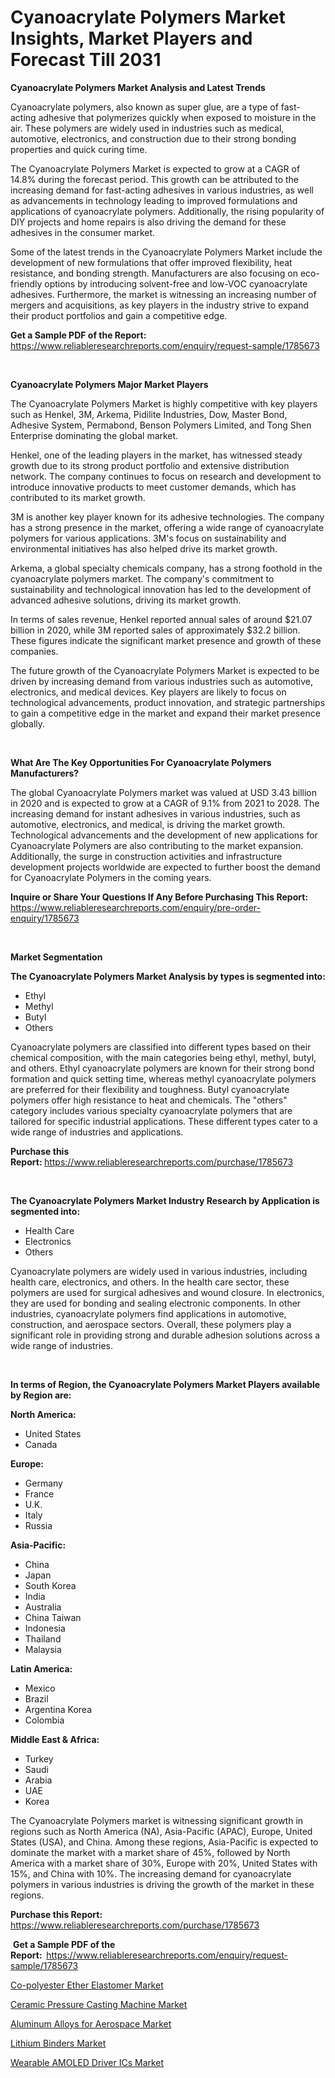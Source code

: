 <p><h1>Cyanoacrylate Polymers Market Insights, Market Players and Forecast Till 2031</h1></p><p><strong>Cyanoacrylate Polymers Market Analysis and Latest Trends</strong></p>
<p><p>Cyanoacrylate polymers, also known as super glue, are a type of fast-acting adhesive that polymerizes quickly when exposed to moisture in the air. These polymers are widely used in industries such as medical, automotive, electronics, and construction due to their strong bonding properties and quick curing time.</p><p>The Cyanoacrylate Polymers Market is expected to grow at a CAGR of 14.8% during the forecast period. This growth can be attributed to the increasing demand for fast-acting adhesives in various industries, as well as advancements in technology leading to improved formulations and applications of cyanoacrylate polymers. Additionally, the rising popularity of DIY projects and home repairs is also driving the demand for these adhesives in the consumer market.</p><p>Some of the latest trends in the Cyanoacrylate Polymers Market include the development of new formulations that offer improved flexibility, heat resistance, and bonding strength. Manufacturers are also focusing on eco-friendly options by introducing solvent-free and low-VOC cyanoacrylate adhesives. Furthermore, the market is witnessing an increasing number of mergers and acquisitions, as key players in the industry strive to expand their product portfolios and gain a competitive edge.</p></p>
<p><strong>Get a Sample PDF of the Report:&nbsp;</strong> <a href="https://www.reliableresearchreports.com/enquiry/request-sample/1785673">https://www.reliableresearchreports.com/enquiry/request-sample/1785673</a></p>
<p>&nbsp;</p>
<p><strong>Cyanoacrylate Polymers Major Market Players</strong></p>
<p><p>The Cyanoacrylate Polymers Market is highly competitive with key players such as Henkel, 3M, Arkema, Pidilite Industries, Dow, Master Bond, Adhesive System, Permabond, Benson Polymers Limited, and Tong Shen Enterprise dominating the global market.</p><p>Henkel, one of the leading players in the market, has witnessed steady growth due to its strong product portfolio and extensive distribution network. The company continues to focus on research and development to introduce innovative products to meet customer demands, which has contributed to its market growth.</p><p>3M is another key player known for its adhesive technologies. The company has a strong presence in the market, offering a wide range of cyanoacrylate polymers for various applications. 3M's focus on sustainability and environmental initiatives has also helped drive its market growth.</p><p>Arkema, a global specialty chemicals company, has a strong foothold in the cyanoacrylate polymers market. The company's commitment to sustainability and technological innovation has led to the development of advanced adhesive solutions, driving its market growth.</p><p>In terms of sales revenue, Henkel reported annual sales of around $21.07 billion in 2020, while 3M reported sales of approximately $32.2 billion. These figures indicate the significant market presence and growth of these companies.</p><p>The future growth of the Cyanoacrylate Polymers Market is expected to be driven by increasing demand from various industries such as automotive, electronics, and medical devices. Key players are likely to focus on technological advancements, product innovation, and strategic partnerships to gain a competitive edge in the market and expand their market presence globally.</p></p>
<p>&nbsp;</p>
<p><strong>What Are The Key Opportunities For Cyanoacrylate Polymers Manufacturers?</strong></p>
<p><p>The global Cyanoacrylate Polymers market was valued at USD 3.43 billion in 2020 and is expected to grow at a CAGR of 9.1% from 2021 to 2028. The increasing demand for instant adhesives in various industries, such as automotive, electronics, and medical, is driving the market growth. Technological advancements and the development of new applications for Cyanoacrylate Polymers are also contributing to the market expansion. Additionally, the surge in construction activities and infrastructure development projects worldwide are expected to further boost the demand for Cyanoacrylate Polymers in the coming years.</p></p>
<p><strong>Inquire or Share Your Questions If Any Before Purchasing This Report:</strong> <a href="https://www.reliableresearchreports.com/enquiry/pre-order-enquiry/1785673">https://www.reliableresearchreports.com/enquiry/pre-order-enquiry/1785673</a></p>
<p>&nbsp;</p>
<p><strong>Market Segmentation</strong></p>
<p><strong>The Cyanoacrylate Polymers Market Analysis by types is segmented into:</strong></p>
<p><ul><li>Ethyl</li><li>Methyl</li><li>Butyl</li><li>Others</li></ul></p>
<p><p>Cyanoacrylate polymers are classified into different types based on their chemical composition, with the main categories being ethyl, methyl, butyl, and others. Ethyl cyanoacrylate polymers are known for their strong bond formation and quick setting time, whereas methyl cyanoacrylate polymers are preferred for their flexibility and toughness. Butyl cyanoacrylate polymers offer high resistance to heat and chemicals. The "others" category includes various specialty cyanoacrylate polymers that are tailored for specific industrial applications. These different types cater to a wide range of industries and applications.</p></p>
<p><strong>Purchase this Report:&nbsp;</strong><a href="https://www.reliableresearchreports.com/purchase/1785673">https://www.reliableresearchreports.com/purchase/1785673</a></p>
<p>&nbsp;</p>
<p><strong>The Cyanoacrylate Polymers Market Industry Research by Application is segmented into:</strong></p>
<p><ul><li>Health Care</li><li>Electronics</li><li>Others</li></ul></p>
<p><p>Cyanoacrylate polymers are widely used in various industries, including health care, electronics, and others. In the health care sector, these polymers are used for surgical adhesives and wound closure. In electronics, they are used for bonding and sealing electronic components. In other industries, cyanoacrylate polymers find applications in automotive, construction, and aerospace sectors. Overall, these polymers play a significant role in providing strong and durable adhesion solutions across a wide range of industries.</p></p>
<p>&nbsp;</p>
<p><strong>In terms of Region, the Cyanoacrylate Polymers Market Players available by Region are:</strong></p>
<p>
    <p> <strong> North America: </strong>
        <ul>
            <li>United States</li>
            <li>Canada</li>
        </ul>
        </p> 
    <p> <strong> Europe: </strong>
        <ul>
            <li>Germany</li>
            <li>France</li>
            <li>U.K.</li>
            <li>Italy</li>
            <li>Russia</li>
        </ul>
        </p> 
    <p> <strong> Asia-Pacific: </strong>
        <ul>
            <li>China</li>
            <li>Japan</li>
            <li>South Korea</li>
            <li>India</li>
            <li>Australia</li>
            <li>China Taiwan</li>
            <li>Indonesia</li>
            <li>Thailand</li>
            <li>Malaysia</li>
        </ul>
        </p> 
    <p> <strong> Latin America: </strong>
        <ul>
            <li>Mexico</li>
            <li>Brazil</li>
            <li>Argentina Korea</li>
            <li>Colombia</li>
        </ul>
        </p> 
    <p> <strong> Middle East & Africa: </strong>
        <ul>
            <li>Turkey</li>
            <li>Saudi</li>
            <li>Arabia</li>
            <li>UAE</li>
            <li>Korea</li>
        </ul>
    </p>
    </p>
<p><p>The Cyanoacrylate Polymers market is witnessing significant growth in regions such as North America (NA), Asia-Pacific (APAC), Europe, United States (USA), and China. Among these regions, Asia-Pacific is expected to dominate the market with a market share of 45%, followed by North America with a market share of 30%, Europe with 20%, United States with 15%, and China with 10%. The increasing demand for cyanoacrylate polymers in various industries is driving the growth of the market in these regions.</p></p>
<p><strong>Purchase this Report: </strong><a href="https://www.reliableresearchreports.com/purchase/1785673">https://www.reliableresearchreports.com/purchase/1785673</a></p>
<p>&nbsp;<strong>Get a Sample PDF of the Report:&nbsp;&nbsp;</strong><a href="https://www.reliableresearchreports.com/enquiry/request-sample/1785673">https://www.reliableresearchreports.com/enquiry/request-sample/1785673</a></p>
<p><strong></strong></p>
<p><p><a href="https://github.com/myacatherineblakecaczo9vcsw/Market-Research-Report-List-1/blob/main/co-polyester-ether-elastomer-market.md">Co-polyester Ether Elastomer Market</a></p><p><a href="https://github.com/irfadac/Market-Research-Report-List-2/blob/main/ceramic-pressure-casting-machine-market.md">Ceramic Pressure Casting Machine Market</a></p><p><a href="https://issuu.com/reportprime-2/docs/aluminum-alloys-for-aerospace-market-size-2030.ppt">Aluminum Alloys for Aerospace Market</a></p><p><a href="https://issuu.com/reportprime-2/docs/lithium-binders-market-size-2030.pptx">Lithium Binders Market</a></p><p><a href="https://github.com/ashepherd82/Market-Research-Report-List-3/blob/main/wearable-amoled-driver-ics-market.md">Wearable AMOLED Driver ICs Market</a></p></p>